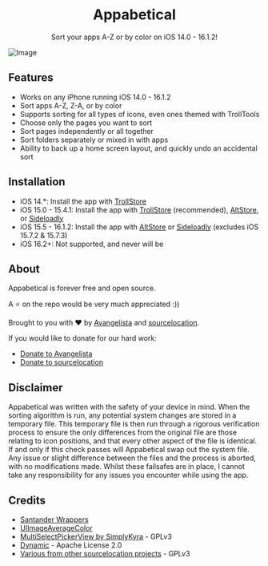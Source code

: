 <h1 align="center"> Appabetical </h1>
<p align="center">Sort your apps A-Z or by color on iOS 14.0 - 16.1.2!</p>

![Image](https://user-images.githubusercontent.com/52459150/209237876-c684dbb8-50f1-4af3-94d7-68e0affb5364.png)


## Features
- Works on any iPhone running iOS 14.0 - 16.1.2
- Sort apps A-Z, Z-A, or by color
- Supports sorting for all types of icons, even ones themed with TrollTools
- Choose only the pages you want to sort
- Sort pages independently or all together
- Sort folders separately or mixed in with apps
- Ability to back up a home screen layout, and quickly undo an accidental sort

## Installation
- iOS 14.*: Install the app with [TrollStore](https://github.com/opa334/TrollStore)
- iOS 15.0 - 15.4.1: Install the app with [TrollStore](https://github.com/opa334/TrollStore) (recommended), [AltStore](https://altstore.io/), or [Sideloadly](https://sideloadly.io/)
- iOS 15.5 - 16.1.2: Install the app with [AltStore](https://altstore.io/) or [Sideloadly](https://sideloadly.io/) (excludes iOS 15.7.2 & 15.7.3)
- iOS 16.2+: Not supported, and never will be

## About

Appabetical is forever free and open source.

A ⭐️ on the repo would be very much appreciated :))

Brought to you with ❤️ by [Avangelista](https://github.com/Avangelista) and [sourcelocation](https://github.com/sourcelocation).

If you would like to donate for our hard work:
- [Donate to Avangelista](https://ko-fi.com/avangelista)
- [Donate to sourcelocation](https://ko-fi.com/sourcelocation)

## Disclaimer
Appabetical was written with the safety of your device in mind. When the sorting algorithm is run, any potential system changes are stored in a temporary file. This temporary file is then run through a rigorous verification process to ensure the only differences from the original file are those relating to icon positions, and that every other aspect of the file is identical. If and only if this check passes will Appabetical swap out the system file. Any issue or slight difference between the files and the process is aborted, with no modifications made. Whilst these failsafes are in place, I cannot take any responsibility for any issues you encounter while using the app.

## Credits
- [Santander Wrappers](https://github.com/SerenaKit/SantanderWrappers)
- [UIImageAverageColor](https://github.com/NikolaiRuhe/UIImageAverageColor)
- [MultiSelectPickerView by SimplyKyra](https://github.com/SimplyKyra/SimplyKyraBlog) - GPLv3
- [Dynamic](https://github.com/mhdhejazi/Dynamic) - Apache License 2.0
- [Various from other sourcelocation projects](https://github.com/sourcelocation) - GPLv3
